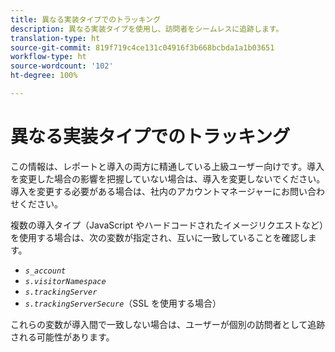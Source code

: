 ```yaml
---
title: 異なる実装タイプでのトラッキング
description: 異なる実装タイプを使用し、訪問者をシームレスに追跡します。
translation-type: ht
source-git-commit: 819f719c4ce131c04916f3b668bcbda1a1b03651
workflow-type: ht
source-wordcount: '102'
ht-degree: 100%

---
```



# 異なる実装タイプでのトラッキング

この情報は、レポートと導入の両方に精通している上級ユーザー向けです。導入を変更した場合の影響を把握していない場合は、導入を変更しないでください。導入を変更する必要がある場合は、社内のアカウントマネージャーにお問い合わせください。

複数の導入タイプ（JavaScript やハードコードされたイメージリクエストなど）を使用する場合は、次の変数が指定され、互いに一致していることを確認します。

* *`s_account`*
* *`s.visitorNamespace`*
* *`s.trackingServer`*
* *`s.trackingServerSecure`*（SSL を使用する場合）

これらの変数が導入間で一致しない場合は、ユーザーが個別の訪問者として追跡される可能性があります。
